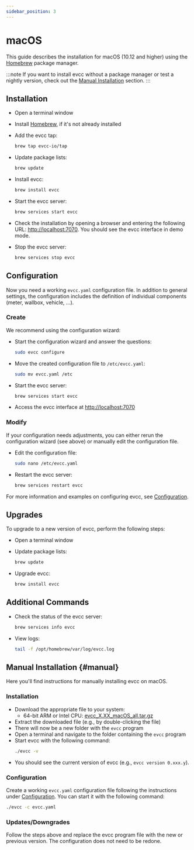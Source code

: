 ```yaml
---
sidebar_position: 3
---
```


# macOS

This guide describes the installation for macOS (10.12 and higher) using the [Homebrew](https://brew.sh) package manager.

:::note
If you want to install evcc without a package manager or test a nightly version, check out the [Manual Installation](#manual) section.
:::

## Installation

- Open a terminal window
- Install [Homebrew](https://brew.sh), if it's not already installed
- Add the evcc tap:

  ```sh
  brew tap evcc-io/tap
  ```

- Update package lists:

  ```sh
  brew update
  ```

- Install evcc:

  ```sh
  brew install evcc
  ```

- Start the evcc server:

  ```sh
  brew services start evcc
  ```

- Check the installation by opening a browser and entering the following URL: [http://localhost:7070](http://localhost:7070). You should see the evcc interface in demo mode.
- Stop the evcc server:

  ```sh
  brew services stop evcc
  ```

## Configuration

Now you need a working `evcc.yaml` configuration file.
In addition to general settings, the configuration includes the definition of individual components (meter, wallbox, vehicle, ...).

### Create

We recommend using the configuration wizard:

- Start the configuration wizard and answer the questions:

  ```sh
  sudo evcc configure
  ```

- Move the created configuration file to `/etc/evcc.yaml`:

  ```sh
  sudo mv evcc.yaml /etc
  ```

- Start the evcc server:

  ```sh
  brew services start evcc
  ```

- Access the evcc interface at [http://localhost:7070](http://localhost:7070)

### Modify

If your configuration needs adjustments, you can either rerun the configuration wizard (see above) or manually edit the configuration file.

- Edit the configuration file:

  ```sh
  sudo nano /etc/evcc.yaml
  ```

- Restart the evcc server:

  ```sh
  brew services restart evcc
  ```

For more information and examples on configuring evcc, see [Configuration](./configuration).

## Upgrades

To upgrade to a new version of evcc, perform the following steps:

- Open a terminal window
- Update package lists:

  ```sh
  brew update
  ```

- Upgrade evcc:

  ```sh
  brew install evcc
  ```

## Additional Commands

- Check the status of the evcc server:

  ```sh
  brew services info evcc
  ```

- View logs:

  ```sh
  tail -f /opt/homebrew/var/log/evcc.log
  ```

## Manual Installation {#manual}

Here you'll find instructions for manually installing evcc on macOS.

### Installation

- Download the appropriate file to your system:
  - 64-bit ARM or Intel CPU: [evcc_X.XX_macOS_all.tar.gz](https://github.com/evcc-io/evcc/releases/latest)
- Extract the downloaded file (e.g., by double-clicking the file)
- There will now be a new folder with the `evcc` program
- Open a terminal and navigate to the folder containing the `evcc` program
- Start evcc with the following command:
  ```sh
  ./evcc -v
  ```
- You should see the current version of evcc (e.g., `evcc version 0.xxx.y`).

### Configuration

Create a working `evcc.yaml` configuration file following the instructions under [Configuration](./configuration).
You can start it with the following command:

```sh
./evcc -c evcc.yaml
```

### Updates/Downgrades

Follow the steps above and replace the evcc program file with the new or previous version.
The configuration does not need to be redone.
